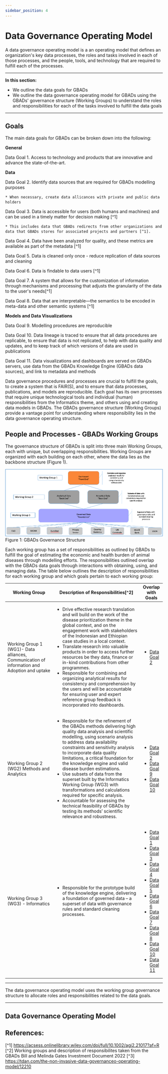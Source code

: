 ```yaml
---
sidebar_position: 4
---
```


# Data Governance Operating Model

A data governance operating model is a an operating model that defines an organization's key data processes, the roles and tasks involved in each of those processes, and the people, tools, and technology that are required to fulfill each of the processes. 

---

**In this section:** 

* We outline the data goals for GBADs
* We outline the data governance operating model for GBADs using the GBADs' governance structure (Working Groups) to understand the roles and responsibilities for each of the tasks involved to fulfill the data goals

---

## Goals

The main data goals for GBADs can be broken down into the following:

**General**

<a name="Data-Goal-1"></a>Data Goal 1. Access to technology and products that are innovative and advance the state-of-the-art.


**Data**

<a name="Data-Goal-2"></a>Data Goal 2. Identify data sources that are required for GBADs modelling purposes 

    * When necessary, create data allicances with private and public data holders


<a name="Data-Goal-3"></a>Data Goal 3. Data is accessible for users (both humans and machines) and can be used in a timely matter for decision making [^1]

    * This includes data that GBADs redirects from other organizations and data that GBADs stores for associated projects and partners [^1]. 

<a name="Data-Goal-4"></a>Data Goal 4. Data have been analyzed for quality, and these metrics are available as part of the metadata [^1]

<a name="Data-Goal-5"></a>Data Goal 5. Data is cleaned only once - reduce replication of data sources and cleaning

<a name="Data-Goal-6"></a>Data Goal 6. Data is findable to data users [^1]

<a name="Data-Goal-7"></a>Data Goal 7. A system that allows for the customization of information through mechanisms and processing that adjusts the granularity of the data to the user's needs[^1]

<a name="Data-Goal-8"></a>Data Goal 8. Data that are interpretable—the semantics to be encoded in meta-data and other semantic systems [^1]

**Models and Data Visualizations**

<a name="Data-Goal-9"></a>Data Goal 9. Modelling procedures are reproducible

<a name="Data-Goal-10"></a>Data Goal 10. Data lineage is traced to ensure that all data procedures are replicable, to ensure that data is not replicated, to help with data quality and updates, and to keep track of which versions of data are used in publications

<a name="Data-Goal-11"></a>Data Goal 11. Data visualizations and dashboards are served on GBADs servers, use data from the GBADs Knowledge Engine (GBADs data sources), and link to metadata and methods

Data governance procedures and processes are crucial to fulfill the goals, to create a system that is FAIR(S), and to ensure that data processes, publications, and models are reproducible. Each goal has its own processes that require unique technological tools and individual (human) responsibilities from the Informatics theme, and others using and creating data models in GBADs. The GBADs governance structure (Working Groups) provide a vantage point for understanding where responsibility lies in the data governance operating structure. 

<!-- 
From FAIR to FAIRS
    Data that can be used in a timely manner for decision making.
    Data that have been analyzed for quality, and these metrics are available as part of the meta-data.
    As complete a data collection as possible for all its stakeholders. This will include data that GBADs redirects from other organizations and data that GBADs stores for associated projects and partners.
    Data that are relevant to the modelling, decision support, and other purposes important to the aims of GBADs and its users.
    Data that are easily accessible to appropriate users (both machine and human).
    Data that are interpretable—the semantics to be encoded in meta-data and other semantic systems.
    Access to technology and products that are innovative and advance the state-of-the-art.
    A system that allows for the customization of information through mechanisms and processing that adjusts the granularity of the data to the user's needs. -->


<!-- * Assess the quality of all input data according to quality metrics established by the Informatics team and communicate the quality via data quality reports or dashboards 
* Data can be shared with internal and external partners via Application Programming Interfaces (APIs) and/or files in S3 buckets 
* Reduce data replication and provide processes so same versions of data can be used by all data users in GBADs 
* Trace data lineage and provenance to ensure that changes to data and outputs are reproducible and traceable, and to ensure that 
* Ensure that modelling procedures are well documented,
* Provide infrastructure to 

The goals were drafted using the 2023 Investment Document.  -->

## People and Processes - GBADs Working Groups 

The governance structure of GBADs is split into three main Working Groups, each with unique, but overlapping responsibilities. Working Groups are organized with each building on each other, where the data lies as the backbone structure (Figure 1).

![GBADsWGStruct](./images/GBADsWGStruct.png)
Figure 1: GBADs Governance Structure

Each working group has a set of responsibilities as outlined by GBADs to fulfill the goal of estimating the economic and health burden of animal diseases through modelling efforts. The responsibilities outlined overlap with the GBADs data goals through interactions with obtaining, using, and managing data. The table below outlines the description of responsibilities for each working group and which goals pertain to each working group:  

| Working Group | Description of Responsibilities[^2] | Overlap with Goals |
| ------------- | ----------- | ----------- |
| Working Group 1 (WG1)- Data alliances, Communication of information and Adoption and uptake | <ul><li>Drive effective research translation and will build on the work of the disease prioritization theme in the global context, and on the engagement work with stakeholders of the Indonesian and Ethiopian case studies in a local context.</li><li>Translate research into valuable products in order to access further resources be they data, finance or in-kind contributions from other programmes.</li><li>Responsible for combining and organizing analytical results for consistency and comprehension by the users and will be accountable for ensuring user and expert reference group feedback is incorporated into dashboards.</li></ul>| <ul><li>[Data Goal 2](#Data-Goal-2)</li></ul>|
| Working Group 2 (WG2)  Methods and Analytics | <ul><li>Responsible for the refinement of the GBADs methods delivering high quality data analysis and scientific modelling, using scenario analysis to address data availability constraints and sensitivity analysis to incorporate data quality limitations, a critical foundation for the knowledge engine and valid disease burden estimations.</li><li>Use subsets of data from the superset built by the Informatics Working Group (WG3) with transformations and calculations required for specific analysis.</li><li>Accountable for assessing the technical feasibility of GBADs by testing its methods’ scientific relevance and robustness.</li></ul> | <ul><li>[Data Goal 2](#Data-Goal-2)</li><li>[Data Goal 9](#Data-Goal-9)</li><li>[Data Goal 10](#Data-Goal-10)</li></ul>|
| Working Group 3 (WG3) - Informatics | <ul><li>Responsible for the prototype build of the knowledge engine, delivering a foundation of governed data – a superset of data with governance rules and standard cleaning processes.</li></ul> | <ul><li> [Data Goal 1](#Data-Goal-1)</li><li>[Data Goal 3](#Data-Goal-3)</li><li>[Data Goal 4](#Data-Goal-4)</li><li>[Data Goal 5](#Data-Goal-5)</li><li>[Data Goal 6](#Data-Goal-6)</li><li>[Data Goal 7](#Data-Goal-7)</li><li>[Data Goal 8](#Data-Goal-8)</li><li>[Data Goal 10](#Data-Goal-10)</li><li>[Data Goal 11](#Data-Goal-11)</li></ul>|

---

The data governance operating model uses the working group governance structure to allocate roles and responsibilities related to the data goals. 

---

## Data Governance Operating Model



<!-- ## Non-Invasive Data Governance Operating Model of Roles and Responsibilities 

The Non-Invasive Data Governance Operating Model of Roles and Responsibilities 

![seinerTdanDGOperating](./images/seinerTdanDGOperating.gif) -->

## References: 
[^1] https://acsess.onlinelibrary.wiley.com/doi/full/10.1002/agj2.21017?af=R
[^2] Working groups and description of responsibilites taken from the GBADs Bill and Melinda Gates Investment Document 2022
[^3] https://tdan.com/the-non-invasive-data-governanceo-operating-model/12210